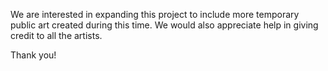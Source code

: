 We are interested in expanding this project to include more temporary public art created during this time. We would also appreciate help in giving credit to all the artists.

Thank you!
